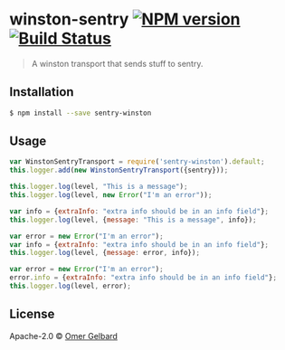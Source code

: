 # winston-sentry [![NPM version](https://badge.fury.io/js/sentry-winston.svg)](https://npmjs.org/package/opbeat-winston) [![Build Status](https://travis-ci.org/pramp/opbeat-winston.svg?branch=master)](https://travis-ci.org/pramp/opbeat-winston)

> A winston transport that sends stuff to sentry.

## Installation

```sh
$ npm install --save sentry-winston
```

## Usage

```js
var WinstonSentryTransport = require('sentry-winston').default;
this.logger.add(new WinstonSentryTransport({sentry}));
```
```js
this.logger.log(level, "This is a message");
this.logger.log(level, new Error("I'm an error"));
```
```js
var info = {extraInfo: "extra info should be in an info field"};
this.logger.log(level, {message: "This is a message", info});

var error = new Error("I'm an error");
var info = {extraInfo: "extra info should be in an info field"};
this.logger.log(level, {message: error, info});

var error = new Error("I'm an error");
error.info = {extraInfo: "extra info should be in an info field"};
this.logger.log(level, error);
```

## License

Apache-2.0 © [Omer Gelbard](pramp.com)
